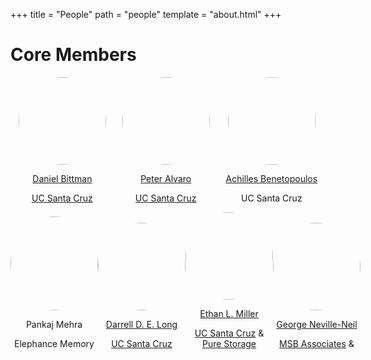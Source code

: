 +++
title = "People"
path = "people"
template = "about.html"
+++

# Core Members

<div class="container" style="text-align: center; align-items: end; margin-top: auto;
			flex-grow: 1; justify-content: space-between;
           	display: flex;
	align-items: center;
	flex-direction: row;
	padding-right: 0em;
	padding-left: 0em; 
            ">
			<div class="item" style="flex-grow: 1; margin-top: auto;">
				<img style="border-radius: 50%;" src="/images/dbittman.jpg" width="140">
				<p><a href="http://dbittman.github.io/">Daniel Bittman</a></p>
				<p><a href="https://www.crss.ucsc.edu/">UC Santa Cruz</a></p>
			</div>

<div class="item" style="flex-grow: 1; margin-top: auto;">
				<img style="border-radius: 50%;" src="/images/palvaro.png" width="140">
				<p><a href="https://www.crss.ucsc.edu/person/palvaro.html">Peter Alvaro</a></p>
				<p><a href="https://www.crss.ucsc.edu/">UC Santa Cruz</a></p>
			</div>
<div class="item" style="flex-grow: 1; margin-top: auto;">
				<img style="border-radius: 50%;" src="/images/achilles.jpg" width="140">
				<p><a href="https://scarcecomputing.com/">Achilles Benetopoulos</a></p>
				<p>UC Santa Cruz</p>
			</div>
		</div>
<div class="container" style="text-align: center; align-items: end; margin-top: auto;
			flex-grow: 1; justify-content: space-between;
           	display: flex;
	align-items: center;
	flex-direction: row;
	padding-right: 0em;
	padding-left: 0em; 
            ">
			<div class="item" style="flex-grow: 1; margin-top: auto;">
				<img style="border-radius: 50%;" src="/images/pankaj.jpg" width="140" height="150">
				<p>Pankaj Mehra</p>
				<p>Elephance Memory</p>
			</div>

<div class="item" style="flex-grow: 1; margin-top: auto;">
				<img style="border-radius: 50%;" src="/images/darrell.jpg" width="140">
				<p><a href="https://www.crss.ucsc.edu/person/darrell.html">Darrell D. E. Long</a></p>
				<p><a href="https://www.crss.ucsc.edu/">UC Santa Cruz</a></p>
			</div>
<div class="item" style="flex-grow: 1; margin-top: auto;">
				<img style="border-radius: 50%;" src="/images/elm.jpg" width="140">
				<p><a href="https://www.crss.ucsc.edu/person/elm.html">Ethan L. Miller</a></p>
				<p>
					<a href="https://www.crss.ucsc.edu/">UC Santa Cruz</a> &amp;
					<a href="https://www.purestorage.com/">Pure Storage</a>
				</p>
			</div>
<div class="item" style="flex-grow: 1; margin-top: auto;">
				<img style="border-radius: 50%;" src="/images/gnn.jpg" width="140">
				<p><a
				href="https://www.neville-neil.com/gnn">George
				Neville-Neil</a></p>
				<p>
					<a href="https://www.msbit.com/">MSB Associates</a> &amp;
				</p>
			</div>
		</div>
